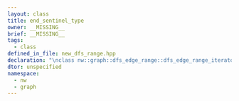 ```yaml
---
layout: class
title: end_sentinel_type
owner: __MISSING__
brief: __MISSING__
tags:
  - class
defined_in_file: new_dfs_range.hpp
declaration: "\nclass nw::graph::dfs_edge_range::dfs_edge_range_iterator::end_sentinel_type;"
dtor: unspecified
namespace:
  - nw
  - graph
---
```


```{index}  end_sentinel_type
```

